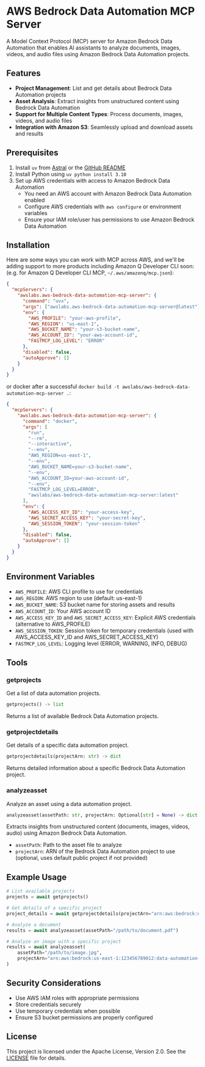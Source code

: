 # AWS Bedrock Data Automation MCP Server

A Model Context Protocol (MCP) server for Amazon Bedrock Data Automation that enables AI assistants to analyze documents, images, videos, and audio files using Amazon Bedrock Data Automation projects.

## Features

- **Project Management**: List and get details about Bedrock Data Automation projects
- **Asset Analysis**: Extract insights from unstructured content using Bedrock Data Automation
- **Support for Multiple Content Types**: Process documents, images, videos, and audio files
- **Integration with Amazon S3**: Seamlessly upload and download assets and results

## Prerequisites

1. Install `uv` from [Astral](https://docs.astral.sh/uv/getting-started/installation/) or the [GitHub README](https://github.com/astral-sh/uv#installation)
2. Install Python using `uv python install 3.10`
3. Set up AWS credentials with access to Amazon Bedrock Data Automation
   - You need an AWS account with Amazon Bedrock Data Automation enabled
   - Configure AWS credentials with `aws configure` or environment variables
   - Ensure your IAM role/user has permissions to use Amazon Bedrock Data Automation

## Installation

Here are some ways you can work with MCP across AWS, and we'll be adding support to more products including Amazon Q Developer CLI soon: (e.g. for Amazon Q Developer CLI MCP, `~/.aws/amazonq/mcp.json`):

```json
{
  "mcpServers": {
    "awslabs.aws-bedrock-data-automation-mcp-server": {
      "command": "uvx",
      "args": ["awslabs.aws-bedrock-data-automation-mcp-server@latest"],
      "env": {
        "AWS_PROFILE": "your-aws-profile",
        "AWS_REGION": "us-east-1",
        "AWS_BUCKET_NAME": "your-s3-bucket-name",
        "AWS_ACCOUNT_ID": "your-aws-account-id",
        "FASTMCP_LOG_LEVEL": "ERROR"
      },
      "disabled": false,
      "autoApprove": []
    }
  }
}
```

or docker after a successful `docker build -t awslabs/aws-bedrock-data-automation-mcp-server .`:

```json
{
  "mcpServers": {
    "awslabs.aws-bedrock-data-automation-mcp-server": {
      "command": "docker",
      "args": [
        "run",
        "--rm",
        "--interactive",
        "--env",
        "AWS_REGION=us-east-1",
        "--env",
        "AWS_BUCKET_NAME=your-s3-bucket-name",
        "--env",
        "AWS_ACCOUNT_ID=your-aws-account-id",
        "--env",
        "FASTMCP_LOG_LEVEL=ERROR",
        "awslabs/aws-bedrock-data-automation-mcp-server:latest"
      ],
      "env": {
        "AWS_ACCESS_KEY_ID": "your-access-key",
        "AWS_SECRET_ACCESS_KEY": "your-secret-key",
        "AWS_SESSION_TOKEN": "your-session-token"
      },
      "disabled": false,
      "autoApprove": []
    }
  }
}
```

## Environment Variables

- `AWS_PROFILE`: AWS CLI profile to use for credentials
- `AWS_REGION`: AWS region to use (default: us-east-1)
- `AWS_BUCKET_NAME`: S3 bucket name for storing assets and results
- `AWS_ACCOUNT_ID`: Your AWS account ID
- `AWS_ACCESS_KEY_ID` and `AWS_SECRET_ACCESS_KEY`: Explicit AWS credentials (alternative to AWS_PROFILE)
- `AWS_SESSION_TOKEN`: Session token for temporary credentials (used with AWS_ACCESS_KEY_ID and AWS_SECRET_ACCESS_KEY)
- `FASTMCP_LOG_LEVEL`: Logging level (ERROR, WARNING, INFO, DEBUG)

## Tools

### getprojects

Get a list of data automation projects.

```python
getprojects() -> list
```

Returns a list of available Bedrock Data Automation projects.

### getprojectdetails

Get details of a specific data automation project.

```python
getprojectdetails(projectArn: str) -> dict
```

Returns detailed information about a specific Bedrock Data Automation project.

### analyzeasset

Analyze an asset using a data automation project.

```python
analyzeasset(assetPath: str, projectArn: Optional[str] = None) -> dict
```

Extracts insights from unstructured content (documents, images, videos, audio) using Amazon Bedrock Data Automation.

- `assetPath`: Path to the asset file to analyze
- `projectArn`: ARN of the Bedrock Data Automation project to use (optional, uses default public project if not provided)

## Example Usage

```python
# List available projects
projects = await getprojects()

# Get details of a specific project
project_details = await getprojectdetails(projectArn="arn:aws:bedrock:us-east-1:123456789012:data-automation-project/my-project")

# Analyze a document
results = await analyzeasset(assetPath="/path/to/document.pdf")

# Analyze an image with a specific project
results = await analyzeasset(
    assetPath="/path/to/image.jpg",
    projectArn="arn:aws:bedrock:us-east-1:123456789012:data-automation-project/my-project"
)
```

## Security Considerations

- Use AWS IAM roles with appropriate permissions
- Store credentials securely
- Use temporary credentials when possible
- Ensure S3 bucket permissions are properly configured

## License

This project is licensed under the Apache License, Version 2.0. See the [LICENSE](LICENSE) file for details.
